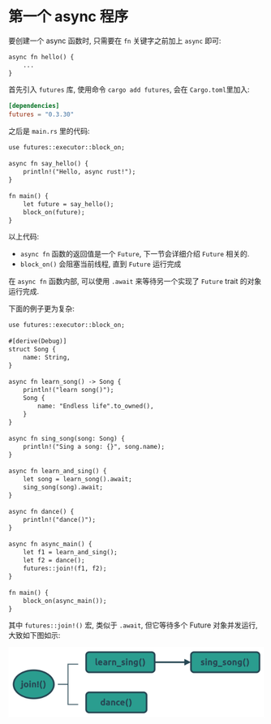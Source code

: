 # 第一个 async 程序

要创建一个 async 函数时, 只需要在 `fn` 关键字之前加上 `async` 即可:

```rust, no_run
async fn hello() {
    ...
}
```

首先引入 `futures` 库, 使用命令 `cargo add futures`, 会在 `Cargo.toml`里加入:

```toml
[dependencies]
futures = "0.3.30"
```

之后是 `main.rs` 里的代码:

```rust, no_run
use futures::executor::block_on;

async fn say_hello() {
    println!("Hello, async rust!");
}

fn main() {
    let future = say_hello();
    block_on(future);
}
```

以上代码:

- `async fn` 函数的返回值是一个 `Future`, 下一节会详细介绍 `Future` 相关的.
- `block_on()` 会阻塞当前线程, 直到 `Future` 运行完成

在 `async fn` 函数内部, 可以使用 `.await` 来等待另一个实现了 `Future` trait 的对象运行完成.

下面的例子更为复杂:

```rust, no_run
use futures::executor::block_on;

#[derive(Debug)]
struct Song {
    name: String,
}

async fn learn_song() -> Song {
    println!("learn song()");
    Song {
        name: "Endless life".to_owned(),
    }
}

async fn sing_song(song: Song) {
    println!("Sing a song: {}", song.name);
}

async fn learn_and_sing() {
    let song = learn_song().await;
    sing_song(song).await;
}

async fn dance() {
    println!("dance()");
}

async fn async_main() {
    let f1 = learn_and_sing();
    let f2 = dance();
    futures::join!(f1, f2);
}

fn main() {
    block_on(async_main());
}
```

其中 `futures::join!()` 宏, 类似于 `.await`, 但它等待多个 Future 对象并发运行, 大致如下图如示:

![futures join](assets/async-dance.png)